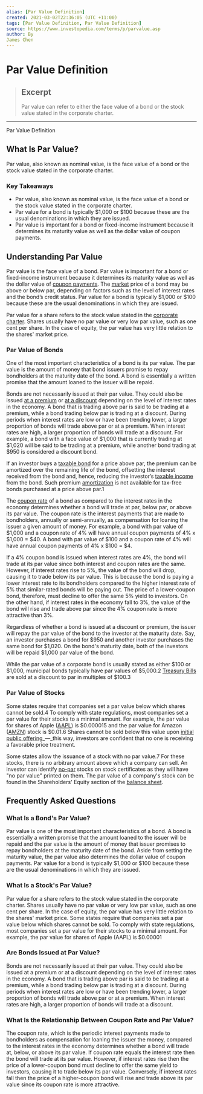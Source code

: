 ```yaml
---
alias: [Par Value Definition]
created: 2021-03-02T22:36:05 (UTC +11:00)
tags: [Par Value Definition, Par Value Definition]
source: https://www.investopedia.com/terms/p/parvalue.asp
author: By
James Chen
---
```


# Par Value Definition

> ## Excerpt
> Par value can refer to either the face value of a bond or the stock value stated in the corporate charter.

---

Par Value Definition
## What Is Par Value?

Par value, also known as nominal value, is the face value of a bond or the stock value stated in the corporate charter.

### Key Takeaways

-   Par value, also known as nominal value, is the face value of a bond or the stock value stated in the corporate charter.
-   Par value for a bond is typically $1,000 or $100 because these are the usual denominations in which they are issued.
-   Par value is important for a bond or fixed-income instrument because it determines its maturity value as well as the dollar value of coupon payments.

## Understanding Par Value

Par value is the face value of a bond. Par value is important for a bond or fixed-income instrument because it determines its maturity value as well as the dollar value of [coupon payments](https://www.investopedia.com/ask/answers/051415/when-bonds-coupon-rate-and-yield-maturity-same.asp). The [market](https://www.investopedia.com/ask/answers/051115/what-difference-between-par-value-and-market-value.asp) price of a bond may be above or below par, depending on factors such as the level of interest rates and the bond’s credit status. Par value for a bond is typically $1,000 or $100 because these are the usual denominations in which they are issued.

Par value for a share refers to the stock value stated in the [corporate charter](https://www.investopedia.com/terms/c/corporatecharter.asp). Shares usually have no par value or very low par value, such as one cent per share. In the case of equity, the par value has very little relation to the shares' market price.

### Par Value of Bonds

One of the most important characteristics of a bond is its par value. The par value is the amount of money that bond issuers promise to repay bondholders at the maturity date of the bond. A bond is essentially a written promise that the amount loaned to the issuer will be repaid.

Bonds are not necessarily issued at their par value. They could also be issued [at a premium](https://www.investopedia.com/terms/a/at-a-premium.asp) or [at a discount](https://www.investopedia.com/terms/a/at-a-discount.asp) depending on the level of interest rates in the economy. A bond that is trading above par is said to be trading at a premium, while a bond trading below par is trading at a discount. During periods when interest rates are low or have been trending lower, a larger proportion of bonds will trade above par or at a premium. When interest rates are high, a larger proportion of bonds will trade at a discount. For example, a bond with a face value of $1,000 that is currently trading at $1,020 will be said to be trading at a premium, while another bond trading at $950 is considered a discount bond.

If an investor buys a [taxable bond](https://www.investopedia.com/terms/t/taxablebond.asp) for a price above par, the premium can be amortized over the remaining life of the bond, offsetting the interest received from the bond and, hence, reducing the investor’s [taxable income](https://www.investopedia.com/terms/t/taxableincome.asp) from the bond. Such premium [amortization](https://www.investopedia.com/terms/a/amortization.asp) is not available for tax-free bonds purchased at a price above par.1

The [coupon rate](https://www.investopedia.com/terms/c/coupon-rate.asp) of a bond as compared to the interest rates in the economy determines whether a bond will trade at par, below par, or above its par value. The coupon rate is the interest payments that are made to bondholders, annually or semi-annually, as compensation for loaning the issuer a given amount of money. For example, a bond with par value of $1,000 and a coupon rate of 4% will have annual coupon payments of 4% x $1,000 = $40. A bond with par value of $100 and a coupon rate of 4% will have annual coupon payments of 4% x $100 = $4.

If a 4% coupon bond is issued when interest rates are 4%, the bond will trade at its par value since both interest and coupon rates are the same. However, if interest rates rise to 5%, the value of the bond will drop, causing it to trade below its par value. This is because the bond is paying a lower interest rate to its bondholders compared to the higher interest rate of 5% that similar-rated bonds will be paying out. The price of a lower-coupon bond, therefore, must decline to offer the same 5% yield to investors. On the other hand, if interest rates in the economy fall to 3%, the value of the bond will rise and trade above par since the 4% coupon rate is more attractive than 3%.

Regardless of whether a bond is issued at a discount or premium, the issuer will repay the par value of the bond to the investor at the maturity date. Say, an investor purchases a bond for $950 and another investor purchases the same bond for $1,020. On the bond's maturity date, both of the investors will be repaid $1,000 par value of the bond.

While the par value of a corporate bond is usually stated as either $100 or $1,000, municipal bonds typically have par values of $5,000.2 [Treasury Bills](https://www.investopedia.com/terms/t/treasurybill.asp) are sold at a discount to par in multiples of $100.3

### Par Value of Stocks

Some states require that companies set a par value below which shares cannot be sold.4 To comply with state regulations, most companies set a par value for their stocks to a minimal amount. For example, the par value for shares of Apple ([AAPL](https://www.investopedia.com/markets/quote?tvwidgetsymbol=aapl)) is $0.000015 and the par value for Amazon ([AMZN](https://www.investopedia.com/markets/quote?tvwidgetsymbol=amzn)) stock is $0.01.6 Shares cannot be sold below this value upon [initial public offering](https://www.investopedia.com/terms/i/ipo.asp)_—_this way, investors are confident that no one is receiving a favorable price treatment.

Some states allow the issuance of a stock with no par value.7 For these stocks, there is no arbitrary amount above which a company can sell. An investor can identify [no-par](https://www.investopedia.com/ask/answers/051115/what-difference-between-par-and-no-par-value-stock.asp) stocks on stock certificates as they will have "no par value" printed on them. The par value of a company's stock can be found in the Shareholders' Equity section of the [balance sheet](https://www.investopedia.com/terms/b/balancesheet.asp).

## Frequently Asked Questions

### What Is a Bond's Par Value?

Par value is one of the most important characteristics of a bond. A bond is essentially a written promise that the amount loaned to the issuer will be repaid and the par value is the amount of money that issuer promises to repay bondholders at the maturity date of the bond. Aside from setting the maturity value, the par value also determines the dollar value of coupon payments. Par value for a bond is typically $1,000 or $100 because these are the usual denominations in which they are issued.

### What Is a Stock's Par Value?

Par value for a share refers to the stock value stated in the corporate charter. Shares usually have no par value or very low par value, such as one cent per share. In the case of equity, the par value has very little relation to the shares' market price. Some states require that companies set a par value below which shares cannot be sold. To comply with state regulations, most companies set a par value for their stocks to a minimal amount. For example, the par value for shares of Apple (AAPL) is $0.00001

### Are Bonds Issued at Par Value?

Bonds are not necessarily issued at their par value. They could also be issued at a premium or at a discount depending on the level of interest rates in the economy. A bond that is trading above par is said to be trading at a premium, while a bond trading below par is trading at a discount. During periods when interest rates are low or have been trending lower, a larger proportion of bonds will trade above par or at a premium. When interest rates are high, a larger proportion of bonds will trade at a discount.

### What Is the Relationship Between Coupon Rate and Par Value?

The coupon rate, which is the periodic interest payments made to bondholders as compensation for loaning the issuer the money, compared to the interest rates in the economy determines whether a bond will trade at, below, or above its par value. If coupon rate equals the interest rate then the bond will trade at its par value. However, if interest rates rise then the price of a lower-coupon bond must decline to offer the same yield to investors, causing it to trade below its par value. Conversely, if interest rates fall then the price of a higher-coupon bond will rise and trade above its par value since its coupon rate is more attractive.
